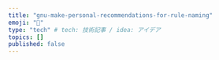 ```yaml
---
title: "gnu-make-personal-recommendations-for-rule-naming"
emoji: "🧸"
type: "tech" # tech: 技術記事 / idea: アイデア
topics: []
published: false
---
```

